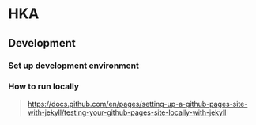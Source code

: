 # HKA

## Development

### Set up development environment

### How to run locally

> https://docs.github.com/en/pages/setting-up-a-github-pages-site-with-jekyll/testing-your-github-pages-site-locally-with-jekyll
